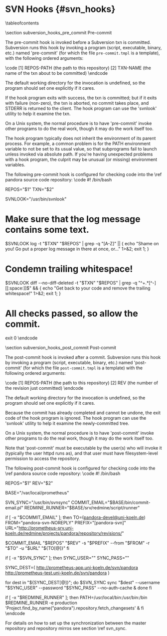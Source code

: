 SVN Hooks    {#svn_hooks}
=========

\tableofcontents

\section subversion_hooks_pre_commit Pre-commit

The pre-commit hook is invoked before a Subversion txn is
committed. Subversion runs this hook by invoking a program
(script, executable, binary, etc.) named 'pre-commit' (for which
the file `pre-commit.tmpl` is a template), with the following ordered arguments:

\code
[1] REPOS-PATH   (the path to this repository)
[2] TXN-NAME     (the name of the txn about to be committed)
\endcode

The default working directory for the invocation is undefined, so
the program should set one explicitly if it cares.

If the hook program exits with success, the txn is committed; but
if it exits with failure (non-zero), the txn is aborted, no commit
takes place, and STDERR is returned to the client.   The hook
program can use the 'svnlook' utility to help it examine the txn.

On a Unix system, the normal procedure is to have 'pre-commit'
invoke other programs to do the real work, though it may do the
work itself too.

The hook program typically does not inherit the environment of
its parent process.  For example, a common problem is for the
PATH environment variable to not be set to its usual value, so
that subprograms fail to launch unless invoked via absolute path.
If you're having unexpected problems with a hook program, the
culprit may be unusual (or missing) environment variables.

The following pre-commit hook is configured for checking code
into the \ref pandora source code repository:
\code
#! /bin/bash

REPOS="$1"
TXN="$2"

SVNLOOK="/usr/bin/svnlook"

# Make sure that the log message contains some text.
$SVNLOOK log -t "$TXN" "$REPOS" | grep -q "[A-Z]" || {
  echo "Shame on you! Go put a proper log message in there at once, or..." 1>&2;
  exit 1;
}

# Condemn trailing whitespace!
$SVNLOOK diff --no-diff-deleted -t "$TXN" "$REPOS" | grep -q "^+.*[^-][[:space:]]$" && {
  echo "Get back to your code and remove the trailing whitespace!" 1>&2;
  exit 1;
}

# All checks passed, so allow the commit.
exit 0
\endcode

\section subversion_hooks_post_commit Post-commit

The post-commit hook is invoked after a commit.  Subversion runs
this hook by invoking a program (script, executable, binary, etc.)
named 'post-commit' (for which the file `post-commit.tmpl` is a template) with the
following ordered arguments:

\code
[1] REPOS-PATH   (the path to this repository)
[2] REV          (the number of the revision just committed)
\endcode

The default working directory for the invocation is undefined, so
the program should set one explicitly if it cares.

Because the commit has already completed and cannot be undone,
the exit code of the hook program is ignored.  The hook program
can use the 'svnlook' utility to help it examine the
newly-committed tree.

On a Unix system, the normal procedure is to have 'post-commit'
invoke other programs to do the real work, though it may do the
work itself too.

Note that 'post-commit' must be executable by the user(s) who will
invoke it (typically the user httpd runs as), and that user must
have filesystem-level permission to access the repository.

The following post-commit hook is configured for checking code
into the \ref pandora source code repository:
\code
#! /bin/bash

REPOS="$1"
REV="$2"

BASE="/var/local/prometheus"

SVN_SYNC="/usr/bin/svnsync"
COMMIT_EMAIL="$BASE/bin/commit-email.pl"
REDMINE_RUNNER="$BASE/srv/redmine/script/runner"

if [ -x "$COMMIT_EMAIL" ]; then
  TO=(pandora-devel@uni-koeln.de)
  FROM="pandora-svn-NOREPLY"
  PREFIX="[pandora-svn]"
  URL="http://prometheus-srv.uni-koeln.de/redmine/projects/pandora/repository/revisions/"

  $COMMIT_EMAIL "$REPOS" "$REV" -s "$PREFIX" --from "$FROM" -r "$TO" -u "$URL" "${TO[@]}"
fi

if [ -x "$SVN_SYNC" ]; then
  SYNC_USER="<user>"
  SYNC_PASS="<pass>"

  SYNC_DEST=(
    http://prometheus-app.uni-koeln.de/svn/pandora
    http://prometheus-test.uni-koeln.de/svn/pandora
  )

  for dest in "${SYNC_DEST[@]}"; do
    $SVN_SYNC sync "$dest" --username "$SYNC_USER" --password "$SYNC_PASS" --no-auth-cache &
  done
fi

if [ -x "$REDMINE_RUNNER" ]; then
  PATH=/usr/local/bin:/usr/bin:/bin $REDMINE_RUNNER -e production 'Project.find_by_name("pandora").repository.fetch_changesets' &
fi
\endcode

For details on how to set up the synchronization between the master repository and
repository mirros see section \ref svn_sync.
